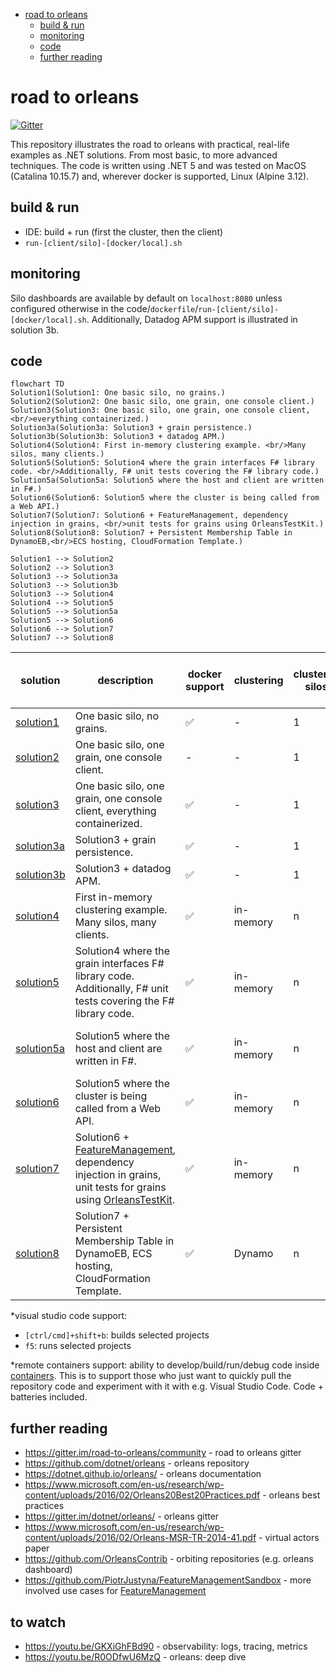 - [road to orleans](#road-to-orleans)
  - [build & run](#build--run)
  - [monitoring](#monitoring)
  - [code](#code)
  - [further reading](#further-reading)

# road to orleans

[![Gitter](https://badges.gitter.im/road-to-orleans/community.svg)](https://gitter.im/road-to-orleans/community?utm_source=badge&utm_medium=badge&utm_campaign=pr-badge)

This repository illustrates the road to orleans with practical, real-life examples as .NET solutions. From most basic, to more advanced techniques. The code is written using .NET 5 and was tested on MacOS (Catalina 10.15.7) and, wherever docker is supported, Linux (Alpine 3.12).

## build & run

- IDE: build + run (first the cluster, then the client)
- `run-[client/silo]-[docker/local].sh`

## monitoring

Silo dashboards are available by default on `localhost:8080` unless configured otherwise in the code/`dockerfile`/`run-[client/silo]-[docker/local].sh`. Additionally, Datadog APM support is illustrated in solution 3b.

## code

```mermaid
flowchart TD
Solution1(Solution1: One basic silo, no grains.)
Solution2(Solution2: One basic silo, one grain, one console client.)
Solution3(Solution3: One basic silo, one grain, one console client, <br/>everything containerized.)
Solution3a(Solution3a: Solution3 + grain persistence.)
Solution3b(Solution3b: Solution3 + datadog APM.)
Solution4(Solution4: First in-memory clustering example. <br/>Many silos, many clients.)
Solution5(Solution5: Solution4 where the grain interfaces F# library code. <br/>Additionally, F# unit tests covering the F# library code.)
Solution5a(Solution5a: Solution5 where the host and client are written in F#.)
Solution6(Solution6: Solution5 where the cluster is being called from a Web API.)
Solution7(Solution7: Solution6 + FeatureManagement, dependency injection in grains, <br/>unit tests for grains using OrleansTestKit.)
Solution8(Solution8: Solution7 + Persistent Membership Table in DynamoEB,<br/>ECS hosting, CloudFormation Template.)

Solution1 --> Solution2
Solution2 --> Solution3
Solution3 --> Solution3a
Solution3 --> Solution3b
Solution3 --> Solution4
Solution4 --> Solution5
Solution5 --> Solution5a
Solution5 --> Solution6
Solution6 --> Solution7
Solution7 --> Solution8
```

| solution                   | description                                                                                                                                                                                                                 | docker support     | clustering | clustered silos | grains                                  | clients     | \*visual studio code support | \*remote containers support |
| -------------------------- | --------------------------------------------------------------------------------------------------------------------------------------------------------------------------------------------------------------------------- | ------------------ | ---------- | --------------- | --------------------------------------- | ----------- | ---------------------------- | --------------------------- |
| [solution1](1/readme.md)   | One basic silo, no grains.                                                                                                                                                                                                  | :white_check_mark: | -          | 1               | 0                                       | 0           | :white_check_mark:           | :white_check_mark:          |
| [solution2](2/readme.md)   | One basic silo, one grain, one console client.                                                                                                                                                                              | -                  | -          | 1               | 1 C# grain                              | 1 - console | :white_check_mark:           | :white_check_mark:          |
| [solution3](3/readme.md)   | One basic silo, one grain, one console client, everything containerized.                                                                                                                                                    | :white_check_mark: | -          | 1               | 1 C# grain                              | 1 - console | :white_check_mark:           | :white_check_mark:          |
| [solution3a](3a/readme.md) | Solution3 + grain persistence.                                                                                                                                                                                              | :white_check_mark: | -          | 1               | 1 C# grain                              | 1 - console | :white_check_mark:           | :white_check_mark:          |
| [solution3b](3b/readme.md) | Solution3 + datadog APM.                                                                                                                                                                                                    | :white_check_mark: | -          | 1               | 1 C# grain                              | 1 - console | :white_check_mark:           | :white_check_mark:          |
| [solution4](4/readme.md)   | First in-memory clustering example. Many silos, many clients.                                                                                                                                                               | :white_check_mark: | in-memory  | n               | 1 C# grain                              | n - console | :white_check_mark:           | :white_check_mark:          |
| [solution5](5/readme.md)   | Solution4 where the grain interfaces F# library code. Additionally, F# unit tests covering the F# library code.                                                                                                             | :white_check_mark: | in-memory  | n               | 1 C# grain interfacing F# library code. | n - console |                              | :white_check_mark:          |
| [solution5a](5a/readme.md) | Solution5 where the host and client are written in F#.                                                                                                                                                                      | :white_check_mark: | in-memory  | n               | 1 F# grain interfacing F# library code. | n - console |                              | :white_check_mark:          |
| [solution6](6/readme.md)   | Solution5 where the cluster is being called from a Web API.                                                                                                                                                                 | :white_check_mark: | in-memory  | n               | 1 C# grain interfacing F# library code  | n - web api |                              | :white_check_mark:          |
| [solution7](7/readme.md)   | Solution6 + [FeatureManagement](https://www.nuget.org/packages/Microsoft.FeatureManagement/), dependency injection in grains, unit tests for grains using [OrleansTestKit](https://www.nuget.org/packages/OrleansTestKit/). | :white_check_mark: | in-memory  | n               | 1 C# grain interfacing F# library code  | n - web api |                              | :white_check_mark:          |
| [solution8](8/readme.md)   | Solution7 + Persistent Membership Table in DynamoEB, ECS hosting, CloudFormation Template.                                                                                                                                  | :white_check_mark: | Dynamo     | n               | 1 C# grain interfacing F# library code  | n - web api |                              | :white_check_mark:          |

\*visual studio code support:

- `[ctrl/cmd]+shift+b`: builds selected projects
- `f5`: runs selected projects

\*remote containers support: ability to develop/build/run/debug code inside [containers](https://code.visualstudio.com/docs/remote/containers). This is to support those who just want to quickly pull the repository code and experiment with it with e.g. Visual Studio Code. Code + batteries included.

## further reading

- https://gitter.im/road-to-orleans/community - road to orleans gitter
- https://github.com/dotnet/orleans - orleans repository
- https://dotnet.github.io/orleans/ - orleans documentation
- https://www.microsoft.com/en-us/research/wp-content/uploads/2016/02/Orleans20Best20Practices.pdf - orleans best practices
- https://gitter.im/dotnet/orleans/ - orleans gitter
- https://www.microsoft.com/en-us/research/wp-content/uploads/2016/02/Orleans-MSR-TR-2014-41.pdf - virtual actors paper
- https://github.com/OrleansContrib - orbiting repositories (e.g. orleans dashboard)
- https://github.com/PiotrJustyna/FeatureManagementSandbox - more involved use cases for [FeatureManagement](https://www.nuget.org/packages/Microsoft.FeatureManagement/)

## to watch

- https://youtu.be/GKXiGhFBd90 - observability: logs, tracing, metrics
- https://youtu.be/R0ODfwU6MzQ - orleans: deep dive
